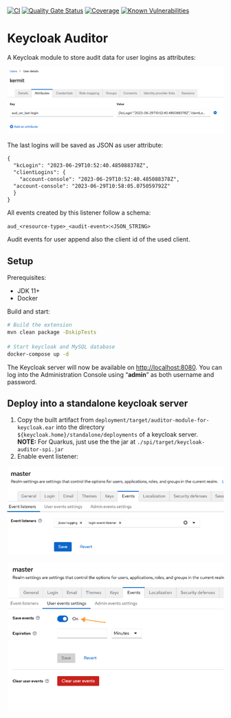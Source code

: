 [![CI](https://github.com/ContinuousSecurityTooling/keycloak-auditor/actions/workflows/build.yml/badge.svg)](https://github.com/ContinuousSecurityTooling/keycloak-auditor/actions/workflows/build.yml)
[![Quality Gate Status](https://sonarcloud.io/api/project_badges/measure?project=ContinuousSecurityTooling_keycloak-auditor&metric=alert_status)](https://sonarcloud.io/dashboard?id=ContinuousSecurityTooling_keycloak-auditor)
[![Coverage](https://sonarcloud.io/api/project_badges/measure?project=ContinuousSecurityTooling_keycloak-auditor&metric=coverage)](https://sonarcloud.io/dashboard?id=ContinuousSecurityTooling_keycloak-auditor)
[![Known Vulnerabilities](https://snyk.io/test/github/ContinuousSecurityTooling/keycloak-auditor/badge.svg)](https://snyk.io/test/github/ContinuousSecurityTooling/keycloak-auditor)

# Keycloak Auditor

A Keycloak module to store audit data for user logins as attributes:

![](.docs/example_user-auditing.png)

The last logins will be saved as JSON as user attribute:

```
{
  "kcLogin": "2023-06-29T10:52:40.485088378Z",
  "clientLogins": {
    "account-console": "2023-06-29T10:52:40.485088378Z",
  "account-console": "2023-06-29T10:58:05.075059792Z"
  }
}
```

All events created by this listener follow a schema:

`aud_<resource-type>_<audit-event>`:`<JSON_STRING>`

Audit events for user append also the client id of the used client.

## Setup

Prerequisites:
* JDK 11+
* Docker

Build and start:

```bash
# Build the extension
mvn clean package -DskipTests

# Start keycloak and MySQL database
docker-compose up -d
```

The Keycloak server will now be available on <http://localhost:8080>. You can log into the Administration Console using “**admin**” as both username and password.

## Deploy into a standalone keycloak server

1. Copy the built artifact from `deployment/target/auditor-module-for-keycloak.ear` into the directory `${keycloak.home}/standalone/deployments` of a keycloak server.  
**NOTE:** For Quarkus, just use the the jar at `./spi/target/keycloak-auditor-spi.jar`
2. Enable event listener:

![](.docs/keycloak-realm-event-config-step1.png)

![](.docs/keycloak-realm-event-config-step2.png)

